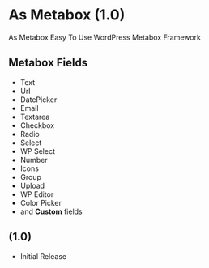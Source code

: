 # As Metabox (1.0)
As Metabox Easy To Use WordPress Metabox Framework



## Metabox Fields
- Text
- Url
- DatePicker
- Email
- Textarea
- Checkbox
- Radio
- Select
- WP Select
- Number
- Icons
- Group
- Upload
- WP Editor
- Color Picker
- and **Custom** fields


## (1.0)
- Initial Release